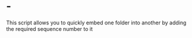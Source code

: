 # -
This script allows you to quickly embed one folder into another by adding the required sequence number to it
